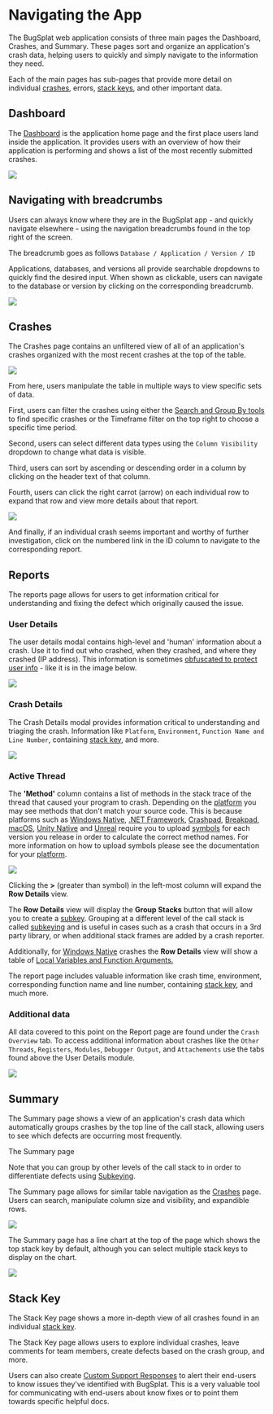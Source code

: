 # Navigating the App

The BugSplat web application consists of three main pages the Dashboard, Crashes, and Summary.  These pages sort and organize an application's crash data, helping users to quickly and simply navigate to the information they need.

Each of the main pages has sub-pages that provide more detail on individual [crashes](../../background/key-concepts.md#crash-report), errors, [stack keys](../../background/key-concepts.md#stack-key), and other important data.

## Dashboard

The [Dashboard](https://app.bugsplat.com/v2/dashboard) is the application home page and the first place users land inside the application.  It provides users with an overview of how their application is performing and shows a list of the most recently submitted crashes.

![](../../.gitbook/assets/bugsplat-dashboard.png)

## Navigating with breadcrumbs

Users can always know where they are in the BugSplat app - and quickly navigate elsewhere - using the navigation breadcrumbs found in the top right of the screen.  

The breadcrumb goes as follows `Database / Application / Version / ID`

Applications, databases, and versions all provide searchable dropdowns to quickly find the desired input.  When shown as clickable, users can navigate to the database or version by clicking on the corresponding breadcrumb.

![](../../.gitbook/assets/navigating-with-breadcrumbs.gif)



## Crashes

The Crashes page contains an unfiltered view of all of an application's crashes organized with the most recent crashes at the top of the table. 

![](../../.gitbook/assets/screen-shot-2021-07-16-at-1.03.48-pm.png)

From here, users manipulate the table in multiple ways to view specific sets of data. 

First, users can filter the crashes using either the [Search and Group By tools](grouping-and-aggregating-application-data.md) to find specific crashes or the Timeframe filter on the top right to choose a specific time period.

Second, users can select different data types using the `Column Visibility` dropdown to change what data is visible.

Third, users can sort by ascending or descending order in a column by clicking on the header text of that column.

Fourth, users can click the right carrot \(arrow\) on each individual row to expand that row and view more details about that report.

![](../../.gitbook/assets/expando-row-crashes.gif)

And finally, if an individual crash seems important and worthy of further investigation, click on the numbered link in the ID column to navigate to the corresponding report.

## Reports

The reports page allows for users to get information critical for understanding and fixing the defect which originally caused the issue. 

### User Details

The user details modal contains high-level and 'human' information about a crash.  Use it to find out who crashed, when they crashed, and where they crashed \(IP address\).  This information is sometimes [obfuscated to protect user info](../../account/security-privacy-and-compliance/gdpr.md) - like it is in the image below.

![](../../.gitbook/assets/user-details-modal.png)

### Crash Details 

The Crash Details modal provides information critical to understanding and triaging the crash.  Information like `Platform`, `Environment`, `Function Name and Line Number`, containing [stack key](../../background/key-concepts.md#stack-key), and more.

![](../../.gitbook/assets/crash-details-modal.png)

### Active Thread

The **'Method'** column contains a list of methods in the stack trace of the thread that caused your program to crash. Depending on the [platform](https://www.bugsplat.com/docs/sdk) you may see methods that don't match your source code. This is because platforms such as [Windows Native](https://www.bugsplat.com/docs/faq/crash-details-active-thread), [.NET Framework](https://www.bugsplat.com/docs/sdk/dot-net), [Crashpad](https://www.bugsplat.com/docs/sdk/crashpad), [Breakpad](https://www.bugsplat.com/docs/sdk/breakpad), [macOS](https://www.bugsplat.com/docs/sdk/os-x), [Unity Native](https://www.bugsplat.com/docs/sdk/unity) and [Unreal](https://www.bugsplat.com/docs/sdk/unreal) require you to upload [symbols](https://www.bugsplat.com/docs/faq/symbols/) for each version you release in order to calculate the correct method names. For more information on how to upload symbols please see the documentation for your [platform](https://www.bugsplat.com/docs/sdk).

![](../../.gitbook/assets/active-thread-july-21.png)

Clicking the **&gt;** \(greater than symbol\) in the left-most column will expand the **Row Details** view.

The **Row Details** view will display the **Group Stacks** button that will allow you to create a [subkey](https://www.bugsplat.com/docs/faq/subkey/). Grouping at a different level of the call stack is called [subkeying](https://www.bugsplat.com/resources/development/subkeying/) and is useful in cases such as a crash that occurs in a 3rd party library, or when additional stack frames are added by a crash reporter.

Additionally, for [Windows Native](https://www.bugsplat.com/docs/faq/crash-details-active-thread) crashes the **Row Details** view will show a table of [Local Variables and Function Arguments.](https://www.bugsplat.com/resources/development/local-variables-function-arguments/)

The report page includes valuable information like crash time, environment, corresponding function name and line number, containing [stack key](../../background/key-concepts.md#stack-key), and much more.

### Additional data

All data covered to this point on the Report page are found under the `Crash Overview` tab. To access additional information about crashes like the `Other Threads`, `Registers`, `Modules`, `Debugger Output`, and `Attachements`  use the tabs found above the User Details module.

![](../../.gitbook/assets/viewing-tabs-crashreport%20%281%29.gif)

## Summary 

The Summary page shows a view of an application's crash data which automatically groups crashes by the top line of the call stack, allowing users to see which defects are occurring most frequently.  

The Summary page 

Note that you can group by other levels of the call stack to in order to differentiate defects using [Subkeying](../diving-into-defect-data/using-subkeying-to-find-difficult-crashes.md). 

The Summary page allows for similar table navigation as the [Crashes](using-the-app.md#crashes) page.  Users can search, manipulate column size and visibility, and expandible rows.

![](../../.gitbook/assets/summary-page.png)

The Summary page has a line chart at the top of the page which shows the top stack key by default, although you can select multiple stack keys to display on the chart.

![](../../.gitbook/assets/charting-stack-keys%20%281%29.gif)



## Stack Key

The Stack Key page shows a more in-depth view of all crashes found in an individual [stack key](../../background/key-concepts.md#stack-key). 

The Stack Key page allows users to explore individual crashes, leave comments for team members, create defects based on the crash group, and more. 

Users can also create [Custom Support Responses](../supporting-your-users/setting-up-custom-support-responses.md) to alert their end-users to know issues they've identified with BugSplat.  This is a very valuable tool for communicating with end-users about know fixes or to point them towards specific helpful docs.



